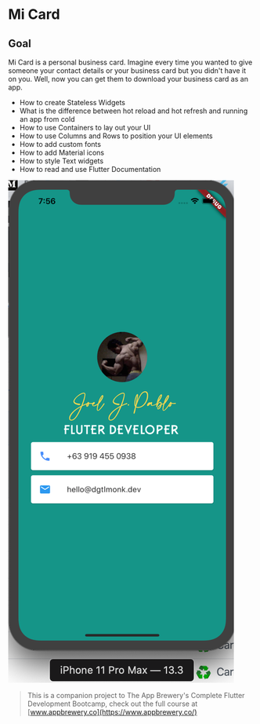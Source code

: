 # Mi Card

## Goal

Mi Card is a personal business card. Imagine every time you wanted to give someone your contact details or your business card but you didn't have it on you. Well, now you can get them to download your business card as an app.


* How to create Stateless Widgets
* What is the difference between hot reload and hot refresh and running an app from cold
* How to use Containers to lay out your UI
* How to use Columns and Rows to position your UI elements
* How to add custom fonts
* How to add Material icons
* How to style Text widgets
* How to read and use Flutter Documentation



![image](images/micard.png " :size=600x440")


>This is a companion project to The App Brewery's Complete Flutter Development Bootcamp, check out the full course at [www.appbrewery.co](https://www.appbrewery.co/)

